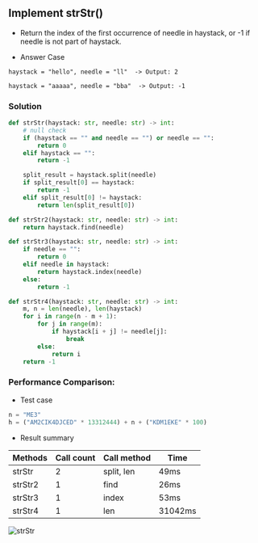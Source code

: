 ## Implement strStr()
* Return the index of the first occurrence of needle in haystack, or -1 if needle is not part of haystack.

* Answer Case

```
haystack = "hello", needle = "ll"  -> Output: 2
```

```
haystack = "aaaaa", needle = "bba"  -> Output: -1
```

### Solution
```python
def strStr(haystack: str, needle: str) -> int:
    # null check
    if (haystack == "" and needle == "") or needle == "":
        return 0
    elif haystack == "":
        return -1

    split_result = haystack.split(needle)
    if split_result[0] == haystack:
        return -1
    elif split_result[0] != haystack:
        return len(split_result[0])
```
```python
def strStr2(haystack: str, needle: str) -> int:
    return haystack.find(needle)
```
```python
def strStr3(haystack: str, needle: str) -> int:
    if needle == "":
        return 0
    elif needle in haystack:
        return haystack.index(needle)
    else:
        return -1
```
```python
def strStr4(haystack: str, needle: str) -> int:
    m, n = len(needle), len(haystack)
    for i in range(n - m + 1):
        for j in range(m):
            if haystack[i + j] != needle[j]:
                break
        else:
            return i
    return -1
```

### Performance Comparison:
* Test case
```python
n = "ME3"
h = ("AM2CIK4DJCED" * 13312444) + n + ("KDM1EKE" * 100)
```

* Result summary

| Methods | Call count | Call method | Time | 
|---|---|---|---|
| strStr | 2 | split, len | 49ms | 
| strStr2 | 1 | find | 26ms | 
| strStr3 | 1 | index | 53ms | 
| strStr4 | 1 | len | 31042ms | 

![strStr](https://user-images.githubusercontent.com/41291493/123195005-65c46800-d4e2-11eb-9631-686d6ab07852.png)

